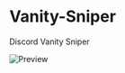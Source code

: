 # Vanity-Sniper
Discord Vanity Sniper

![Preview](https://egirl.rip/5c4TFx6Bgn.png?key=XSRM6QTPjTp2ZB)
 
 
 
 
 
